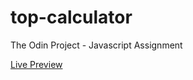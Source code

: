# top-calculator

The Odin Project - Javascript Assignment

[Live Preview](https://daniel-sebastian-buhaianu.github.io/top-calculator/)
